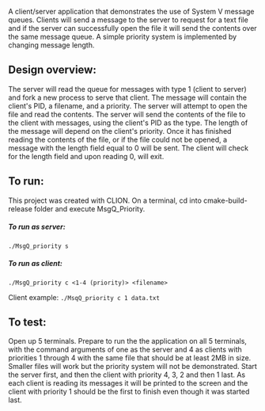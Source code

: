 A client/server application that demonstrates the use of System V message queues. Clients will send a message to the server to request for a text file 
and if the server can successfully open the file it will send the contents over the same message queue. A simple priority system is implemented 
by changing message length.

## Design overview:
The server will read the queue for messages with type 1 (client to server) and fork a new process to serve that client.
The message will contain the client's PID, a filename, and a priority. The server will attempt to open the file and read
the contents. The server will send the contents of the file to the client with messages, using the client's PID as the type.
The length of the message will depend on the client's priority. Once it has finished reading the contents of the file, or if the file could
not be opened, a message with the length field equal to 0 will be sent. The client will check for the length field and upon reading 0, 
will exit.

## To run: 
This project was created with CLION. On a terminal, cd into cmake-build-release folder and execute MsgQ_Priority.

##### To run as server: 
```./MsgQ_priority s```

##### To run as client: 
```./MsgQ_priority c <1-4 (priority)> <filename>```

Client example: ```./MsqQ_priority c 1 data.txt```

## To test:
Open up 5 terminals. Prepare to run the the application on all 5 terminals, with the command arguments of one as the server and 4 as clients with priorities 1 through 4 
with the same file that should be at least 2MB in size. Smaller files will work but the priority system will not be demonstrated.
Start the server first, and then the client with priority 4, 3, 2 and then 1 last. As each client is reading its messages it will be printed 
to the screen and the client with priority 1 should be the first to finish even though it was started last.
